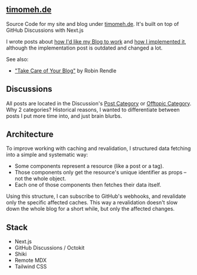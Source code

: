 ## [timomeh.de](https://timomeh.de)

Source Code for my site and blog under [timomeh.de](https://timomeh.de). It's built on top of GitHub Discussions with Next.js

I wrote posts about [how I'd like my Blog to work](https://timomeh.de/posts/how-to-build-a-blog) and [how I implemented it](https://timomeh.de/posts/how-i-built-this-blog), although the implementation post is outdated and changed a lot.

See also:
- ["Take Care of Your Blog"](https://www.robinrendle.com/notes/take-care-of-your-blog-/) by Robin Rendle

## Discussions

All posts are located in the Discussion's
[Post Category](https://github.com/timomeh/timomeh.de/discussions/categories/posts) or [Offtopic Category](https://github.com/timomeh/timomeh.de/discussions/categories/offtopic). Why 2 categories? Historical reasons, I wanted to differentiate between posts I put more time into, and just brain blurbs.

## Architecture

To improve working with caching and revalidation, I structured data fetching into a simple and systematic way:

- Some components represent a resource (like a post or a tag).
- Those components only get the resource's unique identifier as props – not the whole object.
- Each one of those components then fetches their data itself.

Using this structure, I can subscribe to GitHub's webhooks, and revalidate only the specific affected caches. This way a revalidation doesn't slow down the whole blog for a short while, but only the affected changes.

## Stack

- Next.js
- GitHub Discussions / Octokit
- Shiki
- Remote MDX
- Tailwind CSS